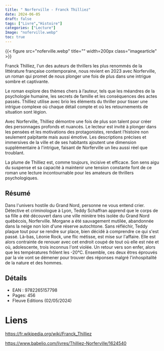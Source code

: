 ```yaml
---
title: " Norferville - Franck Thilliez"
date: 2024-06-05
draft: false
tags: ["Livre","Histoire"]
categories: ["Lecture"]
Image: "noferville.webp"
toc: true
---
```


{{< figure src="noferville.webp" title="" width=200px class="imagearticle" >}}

Franck Thilliez, l'un des auteurs de thrillers les plus renommés de la littérature française contemporaine, nous revient en 2023 avec Norferville, un roman qui promet de nous plonger une fois de plus dans une intrigue sombre et captivante.

Le roman explore des thèmes chers à l’auteur, tels que les méandres de la psychologie humaine, les secrets de famille et les conséquences des actes passés. Thilliez utilise avec brio les éléments du thriller pour tisser une intrigue complexe où chaque détail compte et où les retournements de situation sont légion.

Avec Norferville, Thilliez démontre une fois de plus son talent pour créer des personnages profonds et nuancés. Le lecteur est invité à plonger dans les pensées et les motivations des protagonistes, rendant l’histoire non seulement palpitante mais aussi émotive. Les descriptions précises et immersives de la ville et de ses habitants ajoutent une dimension supplémentaire à l'intrigue, faisant de Norferville un lieu aussi réel que troublant.

La plume de Thilliez est, comme toujours, incisive et efficace. Son sens aigu du suspense et sa capacité à maintenir une tension constante font de ce roman une lecture incontournable pour les amateurs de thrillers psychologiques.

## Résumé

Dans l'univers hostile du Grand Nord, personne ne vous entend crier.
Détective et criminologue à Lyon, Teddy Schaffran apprend que le corps de sa fille a été découvert dans une ville minière très isolée du Grand Nord québécois, Norferville.
Morgane a été sauvagement mutilée, abandonnée dans la neige non loin d'une réserve autochtone. Sans réfléchir, Teddy plaque tout pour se rendre sur place, bien décidé à comprendre ce qui s'est passé.
Là-bas, Léonie Rock, une flic métisse, est mise sur l'affaire. Elle est alors contrainte de renouer avec cet endroit coupé de tout où elle est née et où, adolescente, trois inconnus l'ont violée. Un retour vers son enfer, alors que les températures frôlent les -20°C.
Ensemble, ces deux êtres éprouvés par la vie vont se démener pour trouver des réponses malgré l'inhospitalité de la nature et des hommes.

## Détails

- EAN : 9782265157798
- Pages: 456
- Fleuve Editions (02/05/2024) 

# Liens

https://fr.wikipedia.org/wiki/Franck_Thilliez

https://www.babelio.com/livres/Thilliez-Norferville/1624540
